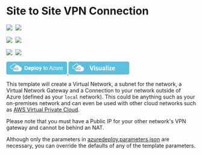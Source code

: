 # Site to Site VPN Connection

<IMG SRC="https://azurequickstartsservice.blob.core.windows.net/badges/101-site-to-site-vpn-create/PublicLastTestDate.svg" />&nbsp;
<IMG SRC="https://azurequickstartsservice.blob.core.windows.net/badges/101-site-to-site-vpn-create/PublicDeployment.svg" />&nbsp;

<IMG SRC="https://azurequickstartsservice.blob.core.windows.net/badges/101-site-to-site-vpn-create/FairfaxLastTestDate.svg" />&nbsp;
<IMG SRC="https://azurequickstartsservice.blob.core.windows.net/badges/101-site-to-site-vpn-create/FairfaxDeployment.svg" />&nbsp;

<IMG SRC="https://azurequickstartsservice.blob.core.windows.net/badges/101-site-to-site-vpn-create/BestPracticeResult.svg" />&nbsp;
<IMG SRC="https://azurequickstartsservice.blob.core.windows.net/badges/101-site-to-site-vpn-create/CredScanResult.svg" />&nbsp;

<a href="https://portal.azure.com/#create/Microsoft.Template/uri/https%3A%2F%2Fraw.githubusercontent.com%2FAzure%2Fazure-quickstart-templates%2Fmaster%2F101-site-to-site-vpn-create%2Fazuredeploy.json" target="_blank">
    <img src="https://raw.githubusercontent.com/Azure/azure-quickstart-templates/master/1-CONTRIBUTION-GUIDE/images/deploytoazure.png"/>
</a>
<a href="http://armviz.io/#/?load=https%3A%2F%2Fraw.githubusercontent.com%2FAzure%2Fazure-quickstart-templates%2Fmaster%2F101-site-to-site-vpn-create%2Fazuredeploy.json" target="_blank">
    <img src="https://raw.githubusercontent.com/Azure/azure-quickstart-templates/master/1-CONTRIBUTION-GUIDE/images/visualizebutton.png"/>
</a>

This template will create a Virtual Network, a subnet for the network, a Virtual Network Gateway and a Connection to your network outside of Azure (defined as your `local` network). This could be anything such as your on-premises network and can even be used with other cloud networks such as [AWS Virtual Private Cloud](https://github.com/sedouard/aws-vpc-to-azure-vnet).

Please note that you must have a Public IP for your other network's VPN gateway and cannot be behind an NAT.

Although only the parameters in [azuredeploy.parameters.json](./azuredeploy.parameters.json) are necessary, you can override the defaults of any of the template parameters.

